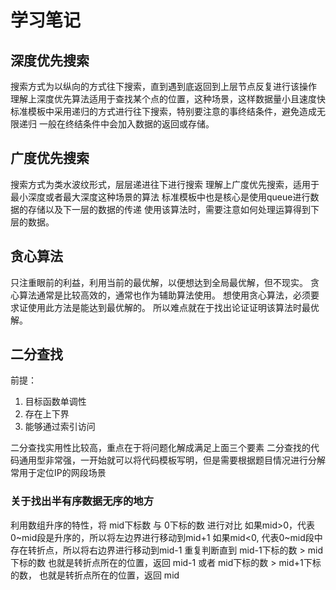 # 学习笔记
## 深度优先搜索
搜索方式为以纵向的方式往下搜索，直到遇到底返回到上层节点反复进行该操作
理解上深度优先算法适用于查找某个点的位置，这种场景，这样数据量小且速度快
标准模板中采用递归的方式进行往下搜索，特别要注意的事终结条件，避免造成无限递归
一般在终结条件中会加入数据的返回或存储。

## 广度优先搜索
搜索方式为类水波纹形式，层层递进往下进行搜索
理解上广度优先搜索，适用于最小深度或者最大深度这种场景的算法
标准模板中也是核心是使用queue进行数据的存储以及下一层的数据的传递
使用该算法时，需要注意如何处理运算得到下层的数据。

## 贪心算法
只注重眼前的利益，利用当前的最优解，以便想达到全局最优解，但不现实。
贪心算法通常是比较高效的，通常也作为辅助算法使用。
想使用贪心算法，必须要求证使用此方法是能达到最优解的。
所以难点就在于找出论证证明该算法时最优解。


## 二分查找
前提：
1. 目标函数单调性
2. 存在上下界
3. 能够通过索引访问

二分查找实用性比较高，重点在于将问题化解成满足上面三个要素
二分查找的代码通用型非常强，一开始就可以将代码模板写明，但是需要根据题目情况进行分解
常用于定位IP的网段场景

### 关于找出半有序数据无序的地方
   利用数组升序的特性，将 mid下标数 与 0下标的数 进行对比
   如果mid>0，代表0~mid段是升序的，所以将左边界进行移动到mid+1
   如果mid<0, 代表0~mid段中存在转折点，所以将右边界进行移动到mid-1
   重复判断直到  mid-1下标的数 > mid下标的数 也就是转折点所在的位置，返回 mid-1
   或者 mid下标的数 > mid+1下标的数， 也就是转折点所在的位置，返回 mid
   
      